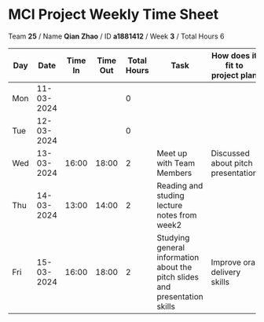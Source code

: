 # MCI Project Weekly Time Sheet

Team **25** / Name **Qian Zhao** / ID **a1881412** / Week **3** / Total Hours 6

| Day | Date       | Time In | Time Out | Total Hours | Task | How does it fit to project plan | Outcome/Next action |
| --- | ---------- | ------- | -------- | ----------- | ---- | ------------------------------- | ------------------- |
| Mon | 11-03-2024 |         |          | 0           | | | |
| Tue | 12-03-2024 |         |          | 0           | | | |
| Wed | 13-03-2024 | 16:00   | 18:00    | 2           | Meet up with Team Members | Discussed about pitch presentation |Presentation parts defined|
| Thu | 14-03-2024 | 13:00   | 14:00    | 2           | Reading and studing lecture notes from week2| | |
| Fri | 15-03-2024 | 16:00   | 18:00    | 2           | Studying general information about the pitch slides and presentation skills|Improve oral delivery skills | Prepare questions for client meeting|
